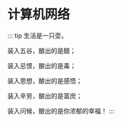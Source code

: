 # 计算机网络

::: tip
生活是一只壶，

装入五谷，酿出的是醋；

装入忌恨，酿出的是毒；

装入思想，酿出的是感悟；

装入辛劳，酿出的是富庶；

装入问候，酿出的是你浓郁的幸福！
:::